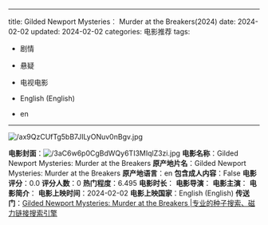 
---
title: Gilded Newport Mysteries︰ Murder at the Breakers(2024)
date: 2024-02-02
updated: 2024-02-02
categories: 电影推荐
tags:

- 剧情
- 悬疑
- 电视电影

- English (English)
- en
---

<img src="https://image.tmdb.org/t/p/original/ax9QzCUfTg5bB7JILyONuv0nBgv.jpg" alt="/ax9QzCUfTg5bB7JILyONuv0nBgv.jpg" title="/ax9QzCUfTg5bB7JILyONuv0nBgv.jpg">

**电影封面**：<img src="https://image.tmdb.org/t/p/w200/3aC6w6p0CgBdWQy6TI3MIqlZ3zi.jpg" alt="/3aC6w6p0CgBdWQy6TI3MIqlZ3zi.jpg" title="/3aC6w6p0CgBdWQy6TI3MIqlZ3zi.jpg">
**电影名称**：Gilded Newport Mysteries: Murder at the Breakers
**原产地片名**：Gilded Newport Mysteries: Murder at the Breakers
**原产地语言**：en
**包含成人内容**：False
**电影评分**：0.0
**评分人数**：0
**热门程度**：6.495
**电影时长**：
**电影导演**：
**电影主演**：
**电影简介**：
**电影上映时间**：2024-02-02
**电影上映国家**：English (English)
**传送门**：[Gilded Newport Mysteries: Murder at the Breakers |专业的种子搜索、磁力链接搜索引擎](https://movie.amd794.com:2083/?search=Gilded%20Newport%20Mysteries%3A%20Murder%20at%20the%20Breakers&ordering=&mode=match_phrase&page_size=10&page=1)

